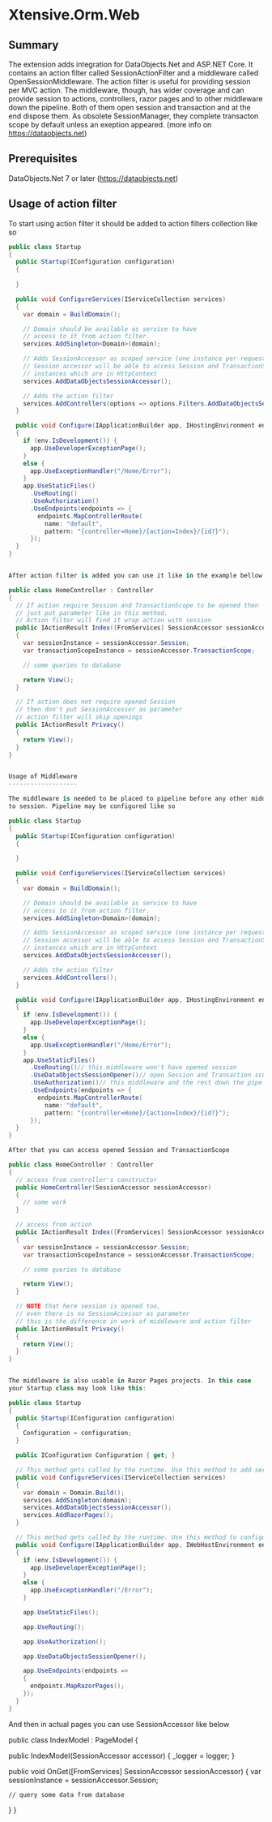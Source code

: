 ﻿Xtensive.Orm.Web
================

Summary
-------
The extension adds integration for DataObjects.Net and ASP.NET Core. It contains an action filter called SessionActionFilter
and a middleware called OpenSessionMiddleware. The action filter is useful for providing session per MVC action. The middleware,
though, has wider coverage and can provide session to actions, controllers, razor pages and to other middleware down the pipeline.
Both of them open session and transaction and at the end dispose them. As obsolete SessionManager, they complete transacton scope
by default unless an exeption appeared. (more info on https://dataobjects.net)

Prerequisites
-------------
DataObjects.Net 7 or later (https://dataobjects.net)

Usage of action filter
----------------------

To start using action filter it should be added to action filters collection like so

```csharp
public class Startup
{
  public Startup(IConfiguration configuration)
  {
    
  }

  public void ConfigureServices(IServiceCollection services)
  {
    var domain = BuildDomain();

    // Domain should be available as service to have
    // access to it from action filter.
    services.AddSingleton<Domain>(domain);

    // Adds SessionAccessor as scoped service (one instance per request).
    // Session accessor will be able to access Session and TransactionScope
    // instances which are in HttpContext
    services.AddDataObjectsSessionAccessor();

    // Adds the action filter
    services.AddControllers(options => options.Filters.AddDataObjectsSessionActionFilter());
  }

  public void Configure(IApplicationBuilder app, IHostingEnvironment env)
  {
    if (env.IsDevelopment()) {
      app.UseDeveloperExceptionPage();
    }
    else {
      app.UseExceptionHandler("/Home/Error");
    }
    app.UseStaticFiles()
      .UseRouting()
      .UseAuthorization()
      .UseEndpoints(endpoints => {
        endpoints.MapControllerRoute(
          name: "default",
          pattern: "{controller=Home}/{action=Index}/{id?}");
      });
  }
}


After action filter is added you can use it like in the example bellow

public class HomeController : Controller
{
  // If action require Session and TransactionScope to be opened then
  // just put parameter like in this method.
  // Action filter will find it wrap action with session
  public IActionResult Index([FromServices] SessionAccessor sessionAccessor)
  {
    var sessionInstance = sessionAccessor.Session;
    var transactionScopeInstance = sessionAccessor.TransactionScope;

    // some queries to database

    return View();
  }

  // If action does not require opened Session
  // then don't put SessionAccessor as parameter
  // action filter will skip openings
  public IActionResult Privacy()
  {
    return View();
  }
}


Usage of Middleware
-------------------

The middleware is needed to be placed to pipeline before any other middleware that require access
to session. Pipeline may be configured like so

public class Startup
{
  public Startup(IConfiguration configuration)
  {
    
  }

  public void ConfigureServices(IServiceCollection services)
  {
    var domain = BuildDomain();

    // Domain should be available as service to have
    // access to it from action filter.
    services.AddSingleton<Domain>(domain);

    // Adds SessionAccessor as scoped service (one instance per request).
    // Session accessor will be able to access Session and TransactionScope
    // instances which are in HttpContext
    services.AddDataObjectsSessionAccessor();

    // Adds the action filter
    services.AddControllers();
  }

  public void Configure(IApplicationBuilder app, IHostingEnvironment env)
  {
    if (env.IsDevelopment()) {
      app.UseDeveloperExceptionPage();
    }
    else {
      app.UseExceptionHandler("/Home/Error");
    }
    app.UseStaticFiles()
      .UseRouting()// this middleware won't have opened session
      .UseDataObjectsSessionOpener()// open Session and Transaction scope
      .UseAuthorization()// this middleware and the rest down the pipe have Session access
      .UseEndpoints(endpoints => {
        endpoints.MapControllerRoute(
          name: "default",
          pattern: "{controller=Home}/{action=Index}/{id?}");
      });
  }
}

After that you can access opened Session and TransactionScope

public class HomeController : Controller
{
  // access from controller's constructor
  public HomeController(SessionAccessor sessionAccessor)
  {
    // some work
  }

  // access from action
  public IActionResult Index([FromServices] SessionAccessor sessionAccessor)
  {
    var sessionInstance = sessionAccessor.Session;
    var transactionScopeInstance = sessionAccessor.TransactionScope;

    // some queries to database

    return View();
  }

  // NOTE that here session is opened too,
  // even there is no SessionAccessor as parameter
  // this is the difference in work of middleware and action filter
  public IActionResult Privacy()
  {
    return View();
  }
}


The middleware is also usable in Razor Pages projects. In this case
your Startup class may look like this:

public class Startup
{
  public Startup(IConfiguration configuration)
  {
    Configuration = configuration;
  }

  public IConfiguration Configuration { get; }

  // This method gets called by the runtime. Use this method to add services to the container.
  public void ConfigureServices(IServiceCollection services)
  {
    var domain = Domain.Build();
    services.AddSingleton(domain);
    services.AddDataObjectsSessionAccessor();
    services.AddRazorPages();
  }

  // This method gets called by the runtime. Use this method to configure the HTTP request pipeline.
  public void Configure(IApplicationBuilder app, IWebHostEnvironment env)
  {
    if (env.IsDevelopment()) {
      app.UseDeveloperExceptionPage();
    }
    else {
      app.UseExceptionHandler("/Error");
    }

    app.UseStaticFiles();

    app.UseRouting();

    app.UseAuthorization();

    app.UseDataObjectsSessionOpener();

    app.UseEndpoints(endpoints =>
    {
      endpoints.MapRazorPages();
    });
  }
}
```

And then in actual pages you can use SessionAccessor like below

public class IndexModel : PageModel
{

  public IndexModel(SessionAccessor accessor)
  {
    _logger = logger;
  }

  public void OnGet([FromServices] SessionAccessor sessionAccessor)
  {
    var sessionInstance = sessionAccessor.Session;

    // query some data from database
  }
}
